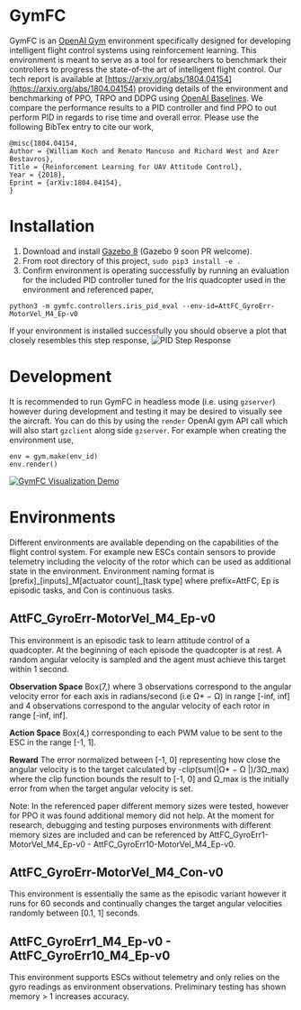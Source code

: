 # GymFC

GymFC is an [OpenAI Gym](https://github.com/openai/gym) environment specifically
designed for
developing intelligent flight control systems using reinforcement learning. This
environment is meant to serve as a tool for researchers to benchmark their
controllers to progress the state-of-the art of intelligent flight control.
Our tech report is available at [https://arxiv.org/abs/1804.04154](https://arxiv.org/abs/1804.04154)  providing details of the
environment and  benchmarking of PPO, TRPO and DDPG using [OpenAI Baselines](https://github.com/openai/baselines). We compare the performance results to a PID controller and find PPO to out perform PID in regards to rise time and overall error. Please use the following BibTex entry to cite our
work,
```
@misc{1804.04154,
Author = {William Koch and Renato Mancuso and Richard West and Azer Bestavros},
Title = {Reinforcement Learning for UAV Attitude Control},
Year = {2018},
Eprint = {arXiv:1804.04154},
}
```

# Installation 

1. Download and install [Gazebo 8](http://gazebosim.org/download) (Gazebo 9 soon
   PR welcome).
2. From root directory of this project, `sudo pip3 install -e .`
3. Confirm environment is operating successfully by running an evaluation for
   the
   included PID controller tuned for the Iris quadcopter used in the environment
and referenced paper,
```
python3 -m gymfc.controllers.iris_pid_eval --env-id=AttFC_GyroErr-MotorVel_M4_Ep-v0
```
If your environment is installed successfully you should observe a plot that
closely resembles this step response,
![PID Step
Response](https://raw.githubusercontent.com/wil3/gymfc/master/images/pid-step-AttFC_GyroErr-MotorVel_M4_Ep-v0.png)


# Development 

It is recommended to run GymFC in headless mode (i.e. using `gzserver`) however
during development and testing it may be desired to visually see the aircraft.  You can do this by using the `render` OpenAI gym API call which will also start `gzclient` along side `gzserver`. For example when creating the environment use,
```
env = gym.make(env_id)
env.render()
```
[![GymFC Visualization Demo](https://raw.githubusercontent.com/wil3/gymfc/master/images/gymfc-vis.png)](https://youtu.be/sX9NwmDg6SA)

# Environments

Different environments are available depending on the capabilities of the flight
control system. For example new ESCs contain sensors to provide telemetry
including the velocity of the rotor which can be used as additional state in the
environment. Environment naming format is [prefix]\_[inputs]\_M[actuator
count]\_[task type] where prefix=AttFC, Ep is episodic tasks, and Con is
continuous tasks.

## AttFC_GyroErr-MotorVel_M4_Ep-v0

This environment is an episodic task to learn attitude control of a quadcopter. At the beginning of each episode the
quadcopter is at rest. A random angular velocity is sampled and the agent must achieve this target  within
1 second. 

**Observation Space** Box(7,) where 3 observations correspond to the angular velocity error for each axis in radians/second (i.e Ω\* − Ω) in range [-inf, inf] and 4 observations correspond
to the angular velocity of each rotor in range [-inf, inf].
 
**Action Space** Box(4,) corresponding to each PWM value to be sent to the ESC in
the range [-1, 1].

**Reward** The error normalized between [-1, 0] representing how close the angular velocity is
to the target calculated by -clip(sum(|Ω\* − Ω |)/3Ω\_max)  where the clip
function bounds the result to [-1, 0] and  Ω\_max is the initially error from
when the target angular velocity is set.

Note: In the referenced paper different memory sizes were tested, however for PPO it was
found additional memory did not help. At the moment for research, debugging and testing purposes environments with different memory sizes are included and can be referenced by AttFC_GyroErr1-MotorVel_M4_Ep-v0 - AttFC_GyroErr10-MotorVel_M4_Ep-v0.

## AttFC_GyroErr-MotorVel_M4_Con-v0

This environment is essentially the same as the episodic variant however it runs
for 60 seconds and continually changes the target angular velocities randomly
between [0.1, 1] seconds.

## AttFC_GyroErr1_M4_Ep-v0 - AttFC_GyroErr10_M4_Ep-v0

This environment supports ESCs without telemetry and only relies on the gyro
readings as environment observations. Preliminary testing has shown memory > 1
increases accuracy. 

